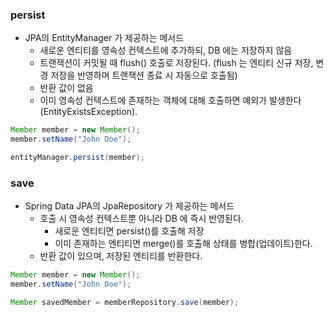 ### persist

   - JPA의 EntityManager 가 제공하는 메서드
     - 새로운 엔티티를 영속성 컨텍스트에 추가하되, DB 에는 저장하지 
      않음
     - 트랜잭션이 커밋될 때 flush() 호출로 저장된다. (flush 는 엔티티 신규 저장, 변경 저장을 반영하며 트랜잭션 종료 시 자동으로 호출됨)
     - 반환 값이 없음
     - 이미 영속성 컨텍스트에 존재하는 객체에 대해 호출하면 예외가 발생한다(EntityExistsException).

```java
Member member = new Member();
member.setName("John Doe");

entityManager.persist(member);
```

### save

- Spring Data JPA의 JpaRepository 가 제공하는 메서드
  - 호출 시 영속성 컨텍스트뿐 아니라 DB 에 즉시 반영된다.
    - 새로운 엔티티면 persist()를 호출해 저장
    - 이미 존재하는 엔티티면 merge()를 호출해 상태를 병합(업데이트)한다.
  - 반환 값이 있으며, 저장된 엔티티를 반환한다.

```java
Member member = new Member();
member.setName("John Doe");

Member savedMember = memberRepository.save(member);
```